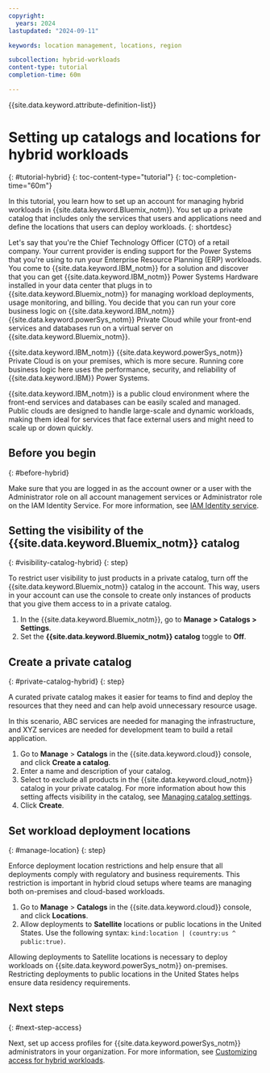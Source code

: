 ```yaml
---
copyright:
  years: 2024
lastupdated: "2024-09-11"

keywords: location management, locations, region

subcollection: hybrid-workloads
content-type: tutorial
completion-time: 60m

---
```


{{site.data.keyword.attribute-definition-list}}

# Setting up catalogs and locations for hybrid workloads
{: #tutorial-hybrid}
{: toc-content-type="tutorial"}
{: toc-completion-time="60m"}

In this tutorial, you learn how to set up an account for managing hybrid workloads in {{site.data.keyword.Bluemix_notm}}. You set up a private catalog that includes only the services that users and applications need and define the locations that users can deploy workloads.
{: shortdesc}

Let's say that you're the Chief Technology Officer (CTO) of a retail company. Your current provider is ending support for the Power Systems that you're using to run your Enterprise Resource Planning (ERP) workloads. You come to {{site.data.keyword.IBM_notm}} for a solution and discover that you can get {{site.data.keyword.IBM_notm}} Power Systems Hardware installed in your data center that plugs in to {{site.data.keyword.Bluemix_notm}} for managing workload deployments, usage monitoring, and billing. You decide that you can run your core business logic on {{site.data.keyword.IBM_notm}} {{site.data.keyword.powerSys_notm}} Private Cloud while your front-end services and databases run on a virtual server on {{site.data.keyword.Bluemix_notm}}.

{{site.data.keyword.IBM_notm}} {{site.data.keyword.powerSys_notm}} Private Cloud is on your premises, which is more secure. Running core business logic here uses the performance, security, and reliability of {{site.data.keyword.IBM}} Power Systems.

{{site.data.keyword.IBM_notm}} is a public cloud environment where the front-end services and databases can be easily scaled and managed. Public clouds are designed to handle large-scale and dynamic workloads, making them ideal for services that face external users and might need to scale up or down quickly.

## Before you begin
{: #before-hybrid}

Make sure that you are logged in as the account owner or a user with the Administrator role on all account management services or Administrator role on the IAM Identity Service. For more information, see [IAM Identity service](/docs/account?topic=account-account-services#identity-service-account-management).

## Setting the visibility of the {{site.data.keyword.Bluemix_notm}} catalog
{: #visibility-catalog-hybrid}
{: step}

To restrict user visibility to just products in a private catalog, turn off the {{site.data.keyword.Bluemix_notm}} catalog in the account. This way, users in your account can use the console to create only instances of products that you give them access to in a private catalog.

1. In the {{site.data.keyword.Bluemix_notm}}, go to **Manage > Catalogs > Settings**.
1. Set the **{{site.data.keyword.Bluemix_notm}} catalog** toggle to **Off**.

## Create a private catalog
{: #private-catalog-hybrid}
{: step}

A curated private catalog makes it easier for teams to find and deploy the resources that they need and can help avoid unnecessary resource usage.

In this scenario, ABC services are needed for managing the infrastructure, and XYZ services are needed for development team to build a retail application.

1. Go to **Manage** > **Catalogs** in the {{site.data.keyword.cloud}} console, and click **Create a catalog**.
1. Enter a name and description of your catalog.
1. Select to exclude all products in the {{site.data.keyword.cloud_notm}} catalog in your private catalog. For more information about how this setting affects visibility in the catalog, see [Managing catalog settings](/docs/account?topic=account-filter-account&interface=ui).
1. Click **Create**.

## Set workload deployment locations
{: #manage-location}
{: step}

Enforce deployment location restrictions and help ensure that all deployments comply with regulatory and business requirements. This restriction is important in hybrid cloud setups where teams are managing both on-premises and cloud-based workloads.

1. Go to **Manage** > **Catalogs** in the {{site.data.keyword.cloud}} console, and click **Locations**.
1. Allow deployments to **Satellite** locations or public locations in the United States. Use the following syntax: `kind:location | (country:us ^ public:true)`.

Allowing deployments to Satellite locations is necessary to deploy workloads on {{site.data.keyword.powerSys_notm}} on-premises. Restricting deployments to public locations in the United States helps ensure data residency requirements.

## Next steps
{: #next-step-access}

Next, set up access profiles for {{site.data.keyword.powerSys_notm}} administrators in your organization. For more information, see [Customizing access for hybrid workloads](/docs-draft/hybrid-workloads?topic=hybrid-workloads-access-tutorial-hybrid).
